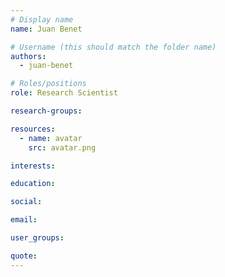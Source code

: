 ```yaml
---
# Display name
name: Juan Benet

# Username (this should match the folder name)
authors:
  - juan-benet

# Roles/positions
role: Research Scientist

research-groups:

resources:
  - name: avatar
    src: avatar.png

interests:

education:

social:

email:

user_groups:

quote:
---
```

